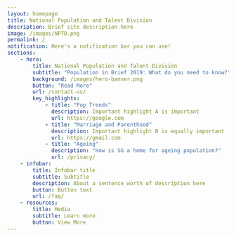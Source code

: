 ```yaml
---
layout: homepage
title: National Population and Talent Division
description: Brief site description here
image: /images/NPTD.png
permalink: /
notification: Here's a notification bar you can use!
sections:
    - hero:
        title: National Population and Talent Division 
        subtitle: "Population in Brief 2019: What do you need to know?"
        background: /images/hero-banner.png
        button: "Read More"
        url: /contact-us/
        key_highlights:
            - title: "Pop Trends"
              description: Important highlight A is important
              url: https://google.com
            - title: "Marriage and Parenthood"
              description: Important highlight B is equally important
              url: https://gmail.com
            - title: "Ageing"
              description: "How is SG a home for ageing population?"
              url: /privacy/
    - infobar:
        title: Infobar title
        subtitle: Subtitle
        description: About a sentence worth of description here
        button: Button text
        url: /faq/
    - resources:
        title: Media
        subtitle: Learn more
        button: View More
---
```

